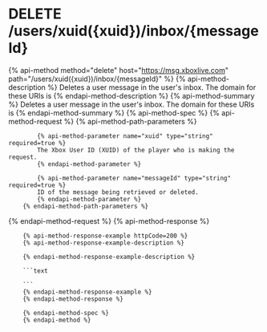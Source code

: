 # DELETE /users/xuid({xuid})/inbox/{messageId}

{% api-method method="delete" host="https://msg.xboxlive.com" path="/users/xuid({xuid})/inbox/{messageId}" %}
        {% api-method-description %}
        Deletes a user message in the user's inbox. The domain for these URIs is 
        {% endapi-method-description %}
        {% api-method-summary %}
        Deletes a user message in the user's inbox. The domain for these URIs is 
        {% endapi-method-summary %}
        {% api-method-spec %}
        {% api-method-request %}
        {% api-method-path-parameters %}
        
            {% api-method-parameter name="xuid" type="string" required=true %}
            The Xbox User ID (XUID) of the player who is making the request.
            {% endapi-method-parameter %}

            {% api-method-parameter name="messageId" type="string" required=true %}
            ID of the message being retrieved or deleted.
            {% endapi-method-parameter %}
        {% endapi-method-path-parameters %}
{% endapi-method-request %}
        {% api-method-response %}
        
        {% api-method-response-example httpCode=200 %}
        {% api-method-response-example-description %}
        
        {% endapi-method-response-example-description %}
        
        ```text
        
        ```
        {% endapi-method-response-example %}
        {% endapi-method-response %}
        
        {% endapi-method-spec %}
        {% endapi-method %}